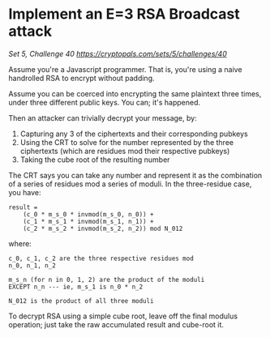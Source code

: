 # Implement an E=3 RSA Broadcast attack

_Set 5, Challenge 40_
_https://cryptopals.com/sets/5/challenges/40_

Assume you're a Javascript programmer. That is, you're using a naive handrolled RSA to encrypt without padding.

Assume you can be coerced into encrypting the same plaintext three times, under three different public keys. You can; it's happened.

Then an attacker can trivially decrypt your message, by:

  1. Capturing any 3 of the ciphertexts and their corresponding pubkeys
  2. Using the CRT to solve for the number represented by the three ciphertexts (which are residues mod their respective pubkeys)
  3. Taking the cube root of the resulting number

The CRT says you can take any number and represent it as the combination of a series of residues mod a series of moduli. In the three-residue case, you have:

    result =
        (c_0 * m_s_0 * invmod(m_s_0, n_0)) +
        (c_1 * m_s_1 * invmod(m_s_1, n_1)) +
        (c_2 * m_s_2 * invmod(m_s_2, n_2)) mod N_012

where:

    c_0, c_1, c_2 are the three respective residues mod
    n_0, n_1, n_2

    m_s_n (for n in 0, 1, 2) are the product of the moduli
    EXCEPT n_n --- ie, m_s_1 is n_0 * n_2

    N_012 is the product of all three moduli

To decrypt RSA using a simple cube root, leave off the final modulus operation; just take the raw accumulated result and cube-root it.
